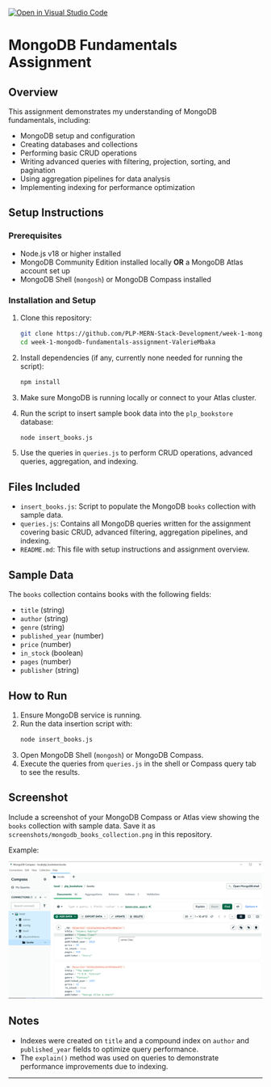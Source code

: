 [![Open in Visual Studio Code](https://classroom.github.com/assets/open-in-vscode-2e0aaae1b6195c2367325f4f02e2d04e9abb55f0b24a779b69b11b9e10269abc.svg)](https://classroom.github.com/online_ide?assignment_repo_id=19656901&assignment_repo_type=AssignmentRepo)
# MongoDB Fundamentals Assignment

## Overview

This assignment demonstrates my understanding of MongoDB fundamentals, including:

- MongoDB setup and configuration
- Creating databases and collections
- Performing basic CRUD operations
- Writing advanced queries with filtering, projection, sorting, and pagination
- Using aggregation pipelines for data analysis
- Implementing indexing for performance optimization

## Setup Instructions

### Prerequisites

- Node.js v18 or higher installed
- MongoDB Community Edition installed locally **OR** a MongoDB Atlas account set up
- MongoDB Shell (`mongosh`) or MongoDB Compass installed

### Installation and Setup

1. Clone this repository:
   ```bash
   git clone https://github.com/PLP-MERN-Stack-Development/week-1-mongodb-fundamentals-assignment-ValerieMbaka.git
   cd week-1-mongodb-fundamentals-assignment-ValerieMbaka
   ```

2. Install dependencies (if any, currently none needed for running the script):
   ```bash
   npm install
   ```

3. Make sure MongoDB is running locally or connect to your Atlas cluster.

4. Run the script to insert sample book data into the `plp_bookstore` database:
   ```bash
   node insert_books.js
   ```

5. Use the queries in `queries.js` to perform CRUD operations, advanced queries, aggregation, and indexing.

## Files Included

- `insert_books.js`: Script to populate the MongoDB `books` collection with sample data.
- `queries.js`: Contains all MongoDB queries written for the assignment covering basic CRUD, advanced filtering, aggregation pipelines, and indexing.
- `README.md`: This file with setup instructions and assignment overview.

## Sample Data

The `books` collection contains books with the following fields:

- `title` (string)
- `author` (string)
- `genre` (string)
- `published_year` (number)
- `price` (number)
- `in_stock` (boolean)
- `pages` (number)
- `publisher` (string)

## How to Run

1. Ensure MongoDB service is running.
2. Run the data insertion script with:
   ```bash
   node insert_books.js
   ```
3. Open MongoDB Shell (`mongosh`) or MongoDB Compass.
4. Execute the queries from `queries.js` in the shell or Compass query tab to see the results.

## Screenshot

Include a screenshot of your MongoDB Compass or Atlas view showing the `books` collection with sample data. Save it as `screenshots/mongodb_books_collection.png` in this repository.

Example:

![MongoDB Compass screenshot](./booksdb.png)

## Notes

- Indexes were created on `title` and a compound index on `author` and `published_year` fields to optimize query performance.
- The `explain()` method was used on queries to demonstrate performance improvements due to indexing.

---